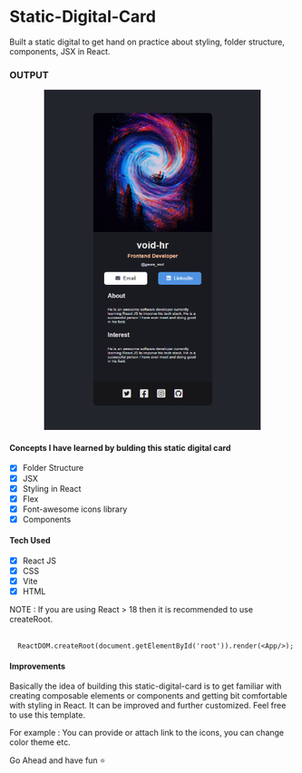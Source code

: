 # Static-Digital-Card
Built a static digital to get hand on practice about styling, folder structure, components, JSX in React. 

### OUTPUT 
<div align="center"><img src="https://github.com/void-hr/static-digital-card/blob/main/digital-card-sc.PNG" style="height:600px; width:auto"/></div>


#### Concepts I have learned by bulding this static digital card

- [x] Folder Structure 
- [x] JSX
- [x] Styling in React
- [x] Flex
- [x] Font-awesome icons library
- [x] Components

#### Tech Used

- [x] React JS
- [x] CSS
- [x] Vite
- [x] HTML

NOTE : If you are using React > 18 then it is recommended to use createRoot.

```JSX

  ReactDOM.createRoot(document.getElementById('root')).render(<App/>);

```

#### Improvements

Basically the idea of building this static-digital-card is to get familiar with creating composable elements or components and getting bit comfortable with styling in React. It can be improved and further customized. Feel free to use this template.

For example : You can provide or attach link to the icons, you can change color theme etc.

Go Ahead and have fun :star:

